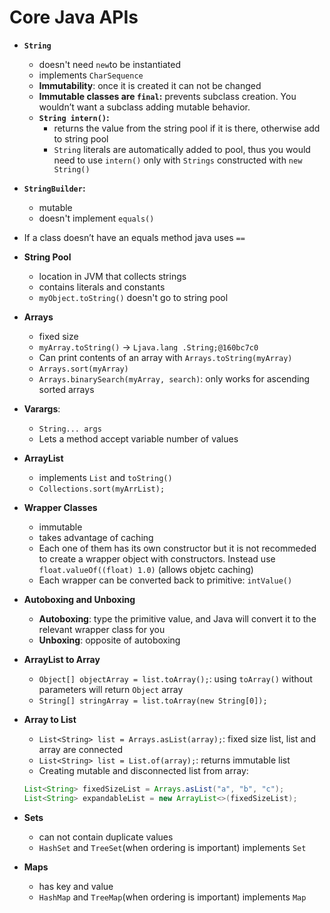 # Core Java APIs

- **`String`**
    - doesn't need `new`to be instantiated
    - implements `CharSequence`
    - **Immutability**: once it is created it can not be changed
    - **Immutable classes are `final`:** prevents subclass creation. You wouldn’t want a subclass adding mutable behavior.
    - **`String intern()`:** 
        - returns the value from the string pool if it is there, otherwise add to string pool
        - `String` literals are automatically added to pool, thus you would need to use `intern()` only with `Strings` constructed with `new String()`

- **`StringBuilder`:** 
    - mutable
    - doesn't implement `equals()`

- If a class doesn’t have an equals method java uses `==`

- **String Pool**
    - location in JVM that collects strings
    - contains literals and constants
    - `myObject.toString()` doesn't go to string pool

- **Arrays**
    - fixed size
    - `myArray.toString()` -> `Ljava.lang .String;@160bc7c0`
    - Can print contents of an array with `Arrays.toString(myArray)`
    - `Arrays.sort(myArray)`
    - `Arrays.binarySearch(myArray, search)`: only works for ascending sorted arrays

- **Varargs**: 
    - `String... args`
    - Lets a method accept variable number of values

- **ArrayList**
    - implements `List` and `toString()`
    - `Collections.sort(myArrList);`

- **Wrapper Classes**
    - immutable
    - takes advantage of caching
    - Each one of them has its own constructor but it is not recommeded to create a wrapper object with constructors. Instead use `float.valueOf((float) 1.0)` (allows objetc caching)
    - Each wrapper can be converted back to primitive: `intValue()`

- **Autoboxing and Unboxing**
    - **Autoboxing**: type the primitive value, and Java will convert it to the relevant wrapper class for you
    - **Unboxing**: opposite of autoboxing

- **ArrayList to Array**
    - `Object[] objectArray = list.toArray();`: using `toArray()` without parameters will return `Object` array
    - `String[] stringArray = list.toArray(new String[0]);` 

- **Array to List**
    - `List<String> list = Arrays.asList(array);`: fixed size list, list and array are connected
    - `List<String> list = List.of(array);`: returns immutable list
    - Creating mutable and disconnected list from array:
    ```java
    List<String> fixedSizeList = Arrays.asList("a", "b", "c");
    List<String> expandableList = new ArrayList<>(fixedSizeList);
    ```

- **Sets**
    - can not contain duplicate values
    - `HashSet` and `TreeSet`(when ordering is important) implements `Set`

- **Maps**
    - has key and value
    - `HashMap` and `TreeMap`(when ordering is important) implements `Map`